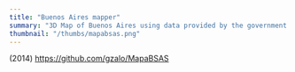 ```yaml
---
title: "Buenos Aires mapper"
summary: "3D Map of Buenos Aires using data provided by the government. Uses OpenGL for 3D acceleration, SDL for window and event management."
thumbnail: "/thumbs/mapabsas.png"
---
```


(2014) https://github.com/gzalo/MapaBSAS
